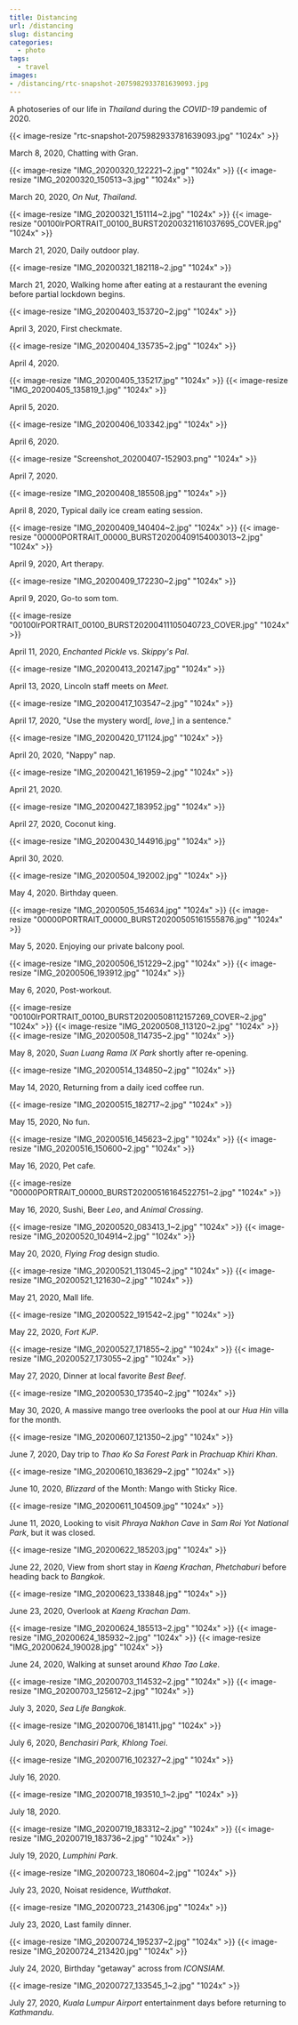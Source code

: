 ```yaml
---
title: Distancing
url: /distancing
slug: distancing
categories:
  - photo
tags:
  - travel
images:
- /distancing/rtc-snapshot-2075982933781639093.jpg
---
```


A photoseries of our life in _Thailand_ during the _COVID-19_ pandemic of 2020.

{{< image-resize "rtc-snapshot-2075982933781639093.jpg" "1024x" >}}

March 8, 2020, Chatting with Gran.

{{< image-resize "IMG_20200320_122221~2.jpg" "1024x" >}}
{{< image-resize "IMG_20200320_150513~3.jpg" "1024x" >}}

March 20, 2020, _On Nut, Thailand_.

{{< image-resize "IMG_20200321_151114~2.jpg" "1024x" >}}
{{< image-resize "00100lrPORTRAIT_00100_BURST20200321161037695_COVER.jpg" "1024x" >}}

March 21, 2020, Daily outdoor play.

{{< image-resize "IMG_20200321_182118~2.jpg" "1024x" >}}

March 21, 2020, Walking home after eating at a restaurant the evening before partial lockdown begins.

{{< image-resize "IMG_20200403_153720~2.jpg" "1024x" >}}

April 3, 2020, First checkmate.

{{< image-resize "IMG_20200404_135735~2.jpg" "1024x" >}}

April 4, 2020.

{{< image-resize "IMG_20200405_135217.jpg" "1024x" >}}
{{< image-resize "IMG_20200405_135819_1.jpg" "1024x" >}}

April 5, 2020.

{{< image-resize "IMG_20200406_103342.jpg" "1024x" >}}

April 6, 2020.

{{< image-resize "Screenshot_20200407-152903.png" "1024x" >}}

April 7, 2020.

{{< image-resize "IMG_20200408_185508.jpg" "1024x" >}}

April 8, 2020, Typical daily ice cream eating session.

{{< image-resize "IMG_20200409_140404~2.jpg" "1024x" >}}
{{< image-resize "00000PORTRAIT_00000_BURST20200409154003013~2.jpg" "1024x" >}}

April 9, 2020, Art therapy.

{{< image-resize "IMG_20200409_172230~2.jpg" "1024x" >}}

April 9, 2020, Go-to som tom.

{{< image-resize "00100lrPORTRAIT_00100_BURST20200411105040723_COVER.jpg" "1024x" >}}

April 11, 2020, _Enchanted Pickle_ vs. _Skippy's Pal_.

{{< image-resize "IMG_20200413_202147.jpg" "1024x" >}}

April 13, 2020, Lincoln staff meets on _Meet_.

{{< image-resize "IMG_20200417_103547~2.jpg" "1024x" >}}

April 17, 2020, "Use the mystery word[, _love_,] in a sentence."

{{< image-resize "IMG_20200420_171124.jpg" "1024x" >}}

April 20, 2020, "Nappy" nap.

{{< image-resize "IMG_20200421_161959~2.jpg" "1024x" >}}

April 21, 2020.

{{< image-resize "IMG_20200427_183952.jpg" "1024x" >}}

April 27, 2020, Coconut king.

{{< image-resize "IMG_20200430_144916.jpg" "1024x" >}}

April 30, 2020.

{{< image-resize "IMG_20200504_192002.jpg" "1024x" >}}

May 4, 2020. Birthday queen.

{{< image-resize "IMG_20200505_154634.jpg" "1024x" >}}
{{< image-resize "00000PORTRAIT_00000_BURST20200505161555876.jpg" "1024x" >}}

May 5, 2020. Enjoying our private balcony pool.

{{< image-resize "IMG_20200506_151229~2.jpg" "1024x" >}}
{{< image-resize "IMG_20200506_193912.jpg" "1024x" >}}

May 6, 2020, Post-workout.

{{< image-resize "00100lrPORTRAIT_00100_BURST20200508112157269_COVER~2.jpg" "1024x" >}}
{{< image-resize "IMG_20200508_113120~2.jpg" "1024x" >}}
{{< image-resize "IMG_20200508_114735~2.jpg" "1024x" >}}

May 8, 2020, _Suan Luang Rama IX Park_ shortly after re-opening.

{{< image-resize "IMG_20200514_134850~2.jpg" "1024x" >}}

May 14, 2020, Returning from a daily iced coffee run.

{{< image-resize "IMG_20200515_182717~2.jpg" "1024x" >}}

May 15, 2020, No fun.

{{< image-resize "IMG_20200516_145623~2.jpg" "1024x" >}}
{{< image-resize "IMG_20200516_150600~2.jpg" "1024x" >}}

May 16, 2020, Pet cafe.

{{< image-resize "00000PORTRAIT_00000_BURST20200516164522751~2.jpg" "1024x" >}}

May 16, 2020, Sushi, Beer _Leo_, and _Animal Crossing_.

{{< image-resize "IMG_20200520_083413_1~2.jpg" "1024x" >}}
{{< image-resize "IMG_20200520_104914~2.jpg" "1024x" >}}

May 20, 2020, _Flying Frog_ design studio.

{{< image-resize "IMG_20200521_113045~2.jpg" "1024x" >}}
{{< image-resize "IMG_20200521_121630~2.jpg" "1024x" >}}

May 21, 2020, Mall life.

{{< image-resize "IMG_20200522_191542~2.jpg" "1024x" >}}

May 22, 2020, _Fort KJP_.

{{< image-resize "IMG_20200527_171855~2.jpg" "1024x" >}}
{{< image-resize "IMG_20200527_173055~2.jpg" "1024x" >}}

May 27, 2020, Dinner at local favorite _Best Beef_.

{{< image-resize "IMG_20200530_173540~2.jpg" "1024x" >}}

May 30, 2020, A massive mango tree overlooks the pool at our _Hua Hin_ villa for the month. 

{{< image-resize "IMG_20200607_121350~2.jpg" "1024x" >}}

June 7, 2020, Day trip to _Thao Ko Sa Forest Park_ in _Prachuap Khiri Khan_.

{{< image-resize "IMG_20200610_183629~2.jpg" "1024x" >}}

June 10, 2020, _Blizzard_ of the Month: Mango with Sticky Rice.

{{< image-resize "IMG_20200611_104509.jpg" "1024x" >}}

June 11, 2020, Looking to visit _Phraya Nakhon Cave_ in _Sam Roi Yot National Park_, but it was closed. 

{{< image-resize "IMG_20200622_185203.jpg" "1024x" >}}

June 22, 2020, View from short stay in _Kaeng Krachan_, _Phetchaburi_ before heading back to _Bangkok_.

{{< image-resize "IMG_20200623_133848.jpg" "1024x" >}}

June 23, 2020, Overlook at _Kaeng Krachan Dam_.

{{< image-resize "IMG_20200624_185513~2.jpg" "1024x" >}}
{{< image-resize "IMG_20200624_185932~2.jpg" "1024x" >}}
{{< image-resize "IMG_20200624_190028.jpg" "1024x" >}}

June 24, 2020, Walking at sunset around _Khao Tao Lake_.

{{< image-resize "IMG_20200703_114532~2.jpg" "1024x" >}}
{{< image-resize "IMG_20200703_125612~2.jpg" "1024x" >}}

July 3, 2020, _Sea Life Bangkok_.

{{< image-resize "IMG_20200706_181411.jpg" "1024x" >}}

July 6, 2020, _Benchasiri Park, Khlong Toei_.

{{< image-resize "IMG_20200716_102327~2.jpg" "1024x" >}}

July 16, 2020.

{{< image-resize "IMG_20200718_193510_1~2.jpg" "1024x" >}}

July 18, 2020.

{{< image-resize "IMG_20200719_183312~2.jpg" "1024x" >}}
{{< image-resize "IMG_20200719_183736~2.jpg" "1024x" >}}

July 19, 2020, _Lumphini Park_.

{{< image-resize "IMG_20200723_180604~2.jpg" "1024x" >}}

July 23, 2020, Noisat residence, _Wutthakat_.

{{< image-resize "IMG_20200723_214306.jpg" "1024x" >}}

July 23, 2020, Last family dinner.

{{< image-resize "IMG_20200724_195237~2.jpg" "1024x" >}}
{{< image-resize "IMG_20200724_213420.jpg" "1024x" >}}

July 24, 2020, Birthday "getaway" across from _ICONSIAM_.

{{< image-resize "IMG_20200727_133545_1~2.jpg" "1024x" >}}

July 27, 2020, _Kuala Lumpur Airport_ entertainment days before returning to _Kathmandu_.
